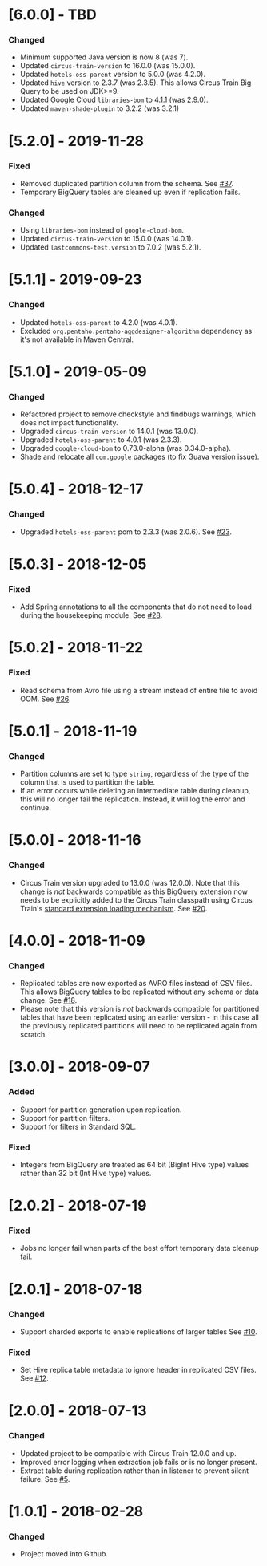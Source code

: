 # [6.0.0] - TBD
### Changed
* Minimum supported Java version is now 8 (was 7).
* Updated `circus-train-version` to 16.0.0 (was 15.0.0).
* Updated `hotels-oss-parent` version to 5.0.0 (was 4.2.0).
* Updated `hive` version to 2.3.7 (was 2.3.5). This allows Circus Train Big Query to be used on JDK>=9.
* Updated Google Cloud `libraries-bom` to 4.1.1 (was 2.9.0).
* Updated `maven-shade-plugin` to 3.2.2 (was 3.2.1)

# [5.2.0] - 2019-11-28
### Fixed
* Removed duplicated partition column from the schema. See [#37](https://github.com/HotelsDotCom/circus-train-bigquery/issues/37).
* Temporary BigQuery tables are cleaned up even if replication fails. 

### Changed
* Using `libraries-bom` instead of `google-cloud-bom`.
* Updated `circus-train-version` to 15.0.0 (was 14.0.1).
* Updated `lastcommons-test.version` to 7.0.2 (was 5.2.1).

# [5.1.1] - 2019-09-23
### Changed
* Updated `hotels-oss-parent` to 4.2.0 (was 4.0.1).
* Excluded `org.pentaho.pentaho-aggdesigner-algorithm` dependency as it's not available in Maven Central.

# [5.1.0] - 2019-05-09
### Changed
* Refactored project to remove checkstyle and findbugs warnings, which does not impact functionality.
* Upgraded `circus-train-version` to 14.0.1 (was 13.0.0).
* Upgraded `hotels-oss-parent` to 4.0.1 (was 2.3.3).
* Upgraded `google-cloud-bom` to 0.73.0-alpha (was 0.34.0-alpha).
* Shade and relocate all `com.google` packages (to fix Guava version issue).

# [5.0.4] - 2018-12-17
### Changed
* Upgraded `hotels-oss-parent` pom to 2.3.3 (was 2.0.6). See [#23](https://github.com/HotelsDotCom/circus-train-bigquery/issues/23).

# [5.0.3] - 2018-12-05
### Fixed
* Add Spring annotations to all the components that do not need to load during the housekeeping module. See [#28](https://github.com/HotelsDotCom/circus-train-bigquery/issues/28).

# [5.0.2] - 2018-11-22
### Fixed
* Read schema from Avro file using a stream instead of entire file to avoid OOM. See [#26](https://github.com/HotelsDotCom/circus-train-bigquery/issues/26).

# [5.0.1] - 2018-11-19
### Changed
* Partition columns are set to type `string`, regardless of the type of the column that is used to partition the table.
* If an error occurs while deleting an intermediate table during cleanup, this will no longer fail the replication. Instead, it will log the error and continue.

# [5.0.0] - 2018-11-16
### Changed
* Circus Train version upgraded to 13.0.0 (was 12.0.0). Note that this change is _not_ backwards compatible as this BigQuery extension now needs to be explicitly added to the Circus Train classpath using Circus Train's [standard extension loading mechanism](https://github.com/HotelsDotCom/circus-train#loading-extensions). See [#20](https://github.com/HotelsDotCom/circus-train-bigquery/issues/20).

# [4.0.0] - 2018-11-09
### Changed
* Replicated tables are now exported as AVRO files instead of CSV files. This allows BigQuery tables to be replicated without any schema or data change. See [#18](https://github.com/HotelsDotCom/circus-train-bigquery/issues/17). 
* Please note that this version is _not_ backwards compatible for partitioned tables that have been replicated using an earlier version - in this case all the previously replicated partitions will need to be replicated again from scratch.

# [3.0.0] - 2018-09-07
### Added
* Support for partition generation upon replication.
* Support for partition filters.
* Support for filters in Standard SQL.

### Fixed
* Integers from BigQuery are treated as 64 bit (BigInt Hive type) values rather than 32 bit (Int Hive type) values.

# [2.0.2] - 2018-07-19
### Fixed
* Jobs no longer fail when parts of the best effort temporary data cleanup fail.

# [2.0.1] - 2018-07-18
### Changed
* Support sharded exports to enable replications of larger tables See [#10](https://github.com/HotelsDotCom/circus-train-bigquery/issues/10).

### Fixed
* Set Hive replica table metadata to ignore header in replicated CSV files. See [#12](https://github.com/HotelsDotCom/circus-train-bigquery/issues/12).

# [2.0.0] - 2018-07-13
### Changed
* Updated project to be compatible with Circus Train 12.0.0 and up.
* Improved error logging when extraction job fails or is no longer present.
* Extract table during replication rather than in listener to prevent silent failure. See [#5](https://github.com/HotelsDotCom/circus-train-bigquery/issues/5).

# [1.0.1] - 2018-02-28
### Changed
* Project moved into Github.
